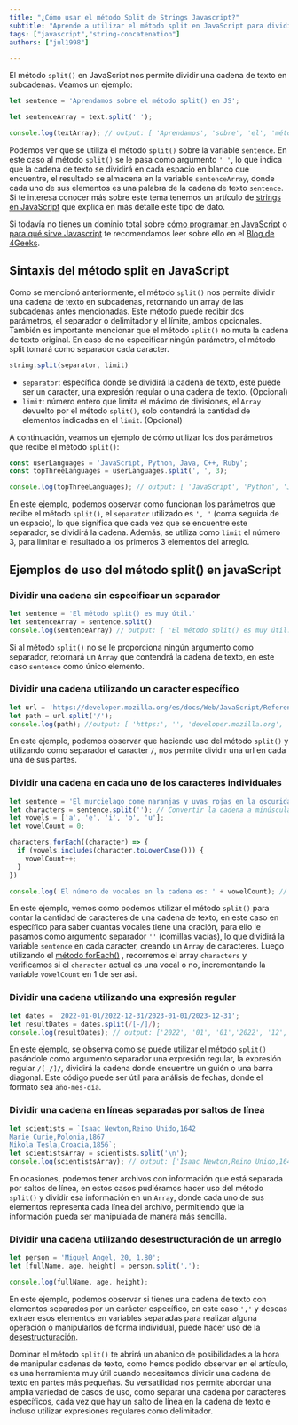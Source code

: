 ```yaml
---
title: "¿Cómo usar el método Split de Strings Javascript?"
subtitle: "Aprende a utilizar el método split en JavaScript para dividir cadenas de texto en elementos individuales."
tags: ["javascript","string-concatenation"]
authors: ["jul1998"]

---
```


El método `split()` en JavaScript nos permite dividir una cadena de texto en subcadenas. Veamos un ejemplo:

```js
let sentence = 'Aprendamos sobre el método split() en JS';

let sentenceArray = text.split(' ');

console.log(textArray); // output: [ 'Aprendamos', 'sobre', 'el', 'método', 'split()', 'en', 'JS' ]
```

Podemos ver que se utiliza el método `split()` sobre la variable `sentence`. En este caso al método `split()` se le pasa como argumento `' '`, lo que indica que la cadena de texto se dividirá en cada espacio en blanco que encuentre, el resultado se almacena en la variable `sentenceArray`, donde cada uno de sus elementos es una palabra de la cadena de texto `sentence`. Si te interesa conocer más sobre este tema tenemos un artículo de [strings en JavaScript](https://4geeks.com/es/lesson/strings-en-javascript) que explica en más detalle este tipo de dato.

Si todavía no tienes un dominio total sobre [cómo programar en JavaScript](https://4geeks.com/es/lesson/que-es-javascript-aprende-a-programar-en-javascript) o [para qué sirve Javascript](https://4geeks.com/es/lesson/para-que-sirve-javascript) te recomendamos leer sobre ello en el [Blog de 4Geeks](https://4geeks.com/).

## Sintaxis del método split en JavaScript

Como se mencionó anteriormente, el método `split()` nos permite dividir una cadena de texto en subcadenas, retornando un array de las subcadenas antes mencionadas. Este método puede recibir dos parámetros, el separador o delimitador y el límite, ambos opcionales. También es importante mencionar que el método `split()` no muta la cadena de texto original. En caso de no especificar ningún parámetro, el método split tomará como separador cada caracter.

```js
string.split(separator, limit)
```

- `separator`: específica donde se dividirá la cadena de texto, este puede ser un caracter, una expresión regular o una cadena de texto. (Opcional)
- `limit`: número entero que limita el máximo de divisiones, el `Array` devuelto por el método `split()`, solo contendrá la cantidad de elementos indicadas en el `limit`. (Opcional)

A continuación, veamos un ejemplo de cómo utilizar los dos parámetros que recibe el método `split()`:

```js
const userLanguages = 'JavaScript, Python, Java, C++, Ruby';
const topThreeLanguages = userLanguages.split(', ', 3);

console.log(topThreeLanguages); // output: [ 'JavaScript', 'Python', 'Java' ]
```

En este ejemplo, podemos observar como funcionan los parámetros que recibe el método `split()`, el `separator` utilizado es `', '` (coma seguida de un espacio), lo que significa que cada vez que se encuentre este separador, se dividirá la cadena. Además, se utiliza como `limit` el número 3, para limitar el resultado a los primeros 3 elementos del arreglo.

## Ejemplos de uso del método split() en javaScript

### Dividir una cadena sin especificar un separador

```js
let sentence = 'El método split() es muy útil.'
let sentenceArray = sentence.split()
console.log(sentenceArray) // output: [ 'El método split() es muy útil.' ]
```

Si al método `split()` no se le proporciona ningún argumento como separador, retornará un `Array` que contendrá la cadena de texto, en este caso `sentence` como único elemento.

### Dividir una cadena utilizando un caracter específico

```js
let url = 'https://developer.mozilla.org/es/docs/Web/JavaScript/Reference/Global_Objects/String/split';
let path = url.split('/');
console.log(path); //output: [ 'https:', '', 'developer.mozilla.org', 'es', 'docs', 'Web', 'JavaScript', 'Reference', 'Global_Objects', 'String', 'split' ]
```

En este ejemplo, podemos observar que haciendo uso del método `split()` y utilizando como separador el caracter `/`, nos permite dividir una url en cada una de sus partes.

### Dividir una cadena en cada uno de los caracteres individuales

```js
let sentence = 'El murcielago come naranjas y uvas rojas en la oscuridad';
let characters = sentence.split(''); // Convertir la cadena a minúsculas
let vowels = ['a', 'e', 'i', 'o', 'u'];
let vowelCount = 0;

characters.forEach((character) => {
  if (vowels.includes(character.toLowerCase())) {
    vowelCount++;
  }
})

console.log('El número de vocales en la cadena es: ' + vowelCount); // output:  El número de vocales en la cadena es: 21.
```

En este ejemplo, vemos como podemos utilizar el método `split()` para contar la cantidad de caracteres de una cadena de texto, en este caso en específico para saber cuantas vocales tiene una oración, para ello le pasamos como argumento separador `''` (comillas vacías), lo que dividirá la variable `sentence` en cada caracter, creando un `Array` de caracteres. Luego utilizando el [método forEach()](https://4geeks.com/es/how-to/metodo-foreach-javascript) , recorremos el array `characters` y verificamos si el `character` actual es una vocal o no, incrementando la variable `vowelCount` en 1 de ser asi.

### Dividir una cadena utilizando una expresión regular

```js
let dates = '2022-01-01/2022-12-31/2023-01-01/2023-12-31';
let resultDates = dates.split(/[-/]/);
console.log(resultDates); // output: ['2022', '01', '01','2022', '12', '31','2023', '01', '01','2023', '12', '31']
```

En este ejemplo, se observa como se puede utilizar el método `split()` pasándole como argumento separador una expresión regular, la expresión regular `/[-/]/`, dividirá la cadena donde encuentre un guión o una barra diagonal. Este código puede ser útil para análisis de fechas, donde el formato sea `año-mes-día`.

### Dividir una cadena en líneas separadas por saltos de línea

```js
let scientists = `Isaac Newton,Reino Unido,1642
Marie Curie,Polonia,1867
Nikola Tesla,Croacia,1856`;
let scientistsArray = scientists.split('\n');
console.log(scientistsArray); // output: ['Isaac Newton,Reino Unido,1642','Marie Curie,Polonia,1867','Nikola Tesla,Croacia,1856']
```

En ocasiones, podemos tener archivos con información que está separada por saltos de línea, en estos casos pudiéramos hacer uso del método `split()` y dividir esa información en un `Array`, donde cada uno de sus elementos representa cada línea del archivo, permitiendo que la información pueda ser manipulada de manera más sencilla.

### Dividir una cadena utilizando desestructuración de un arreglo

```js
let person = 'Miguel Angel, 20, 1.80';
let [fullName, age, height] = person.split(',');

console.log(fullName, age, height);
```

En este ejemplo, podemos observar si tienes una cadena de texto con elementos separados por un carácter específico, en este caso `','` y deseas extraer esos elementos en variables separadas para realizar alguna operación o manipularlos de forma individual, puede hacer uso de la [desestructuración](https://developer.mozilla.org/es/docs/Web/JavaScript/Reference/Operators/Destructuring_assignment).

Dominar el método `split()` te abrirá un abanico de posibilidades a la hora de manipular cadenas de texto, como hemos podido observar en el artículo, es una herramienta muy útil cuando necesitamos dividir una cadena de texto en partes más pequeñas. Su versatilidad nos permite abordar una amplia variedad de casos de uso, como separar una cadena por caracteres específicos, cada vez que hay un salto de línea en la cadena de texto e incluso utilizar expresiones regulares como delimitador.
